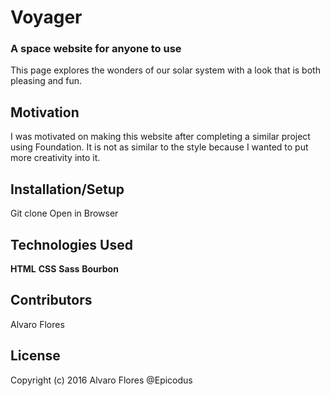 # Voyager
### A space website for anyone to use

This page explores the wonders of our solar system with a look that is both pleasing and fun.

## Motivation

I was motivated on making this website after completing a similar project using Foundation. It is not as similar to the style because I wanted to put more creativity into it.

## Installation/Setup

Git clone
Open in Browser

## Technologies Used

**HTML**
**CSS**
**Sass**
**Bourbon**

## Contributors

Alvaro Flores

## License

Copyright (c) 2016 Alvaro Flores @Epicodus
